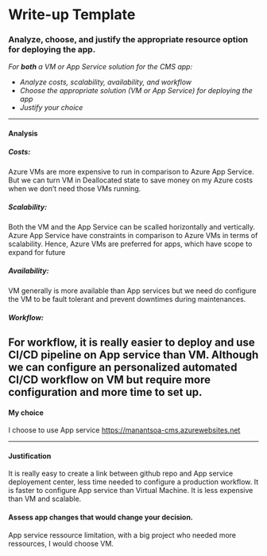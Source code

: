# Write-up Template

### Analyze, choose, and justify the appropriate resource option for deploying the app.

*For **both** a VM or App Service solution for the CMS app:*
- *Analyze costs, scalability, availability, and workflow*
- *Choose the appropriate solution (VM or App Service) for deploying the app*
- *Justify your choice*

--------------------
#### Analysis

##### **Costs**:
Azure VMs are more expensive to run in comparison to Azure App Service.
But we can turn VM in Deallocated state to save money on my Azure costs when we don’t need those VMs running.


##### **Scalability**:
Both the VM and the App Service can be scalled horizontally and vertically.
Azure App Service have constraints in comparison to Azure VMs in terms of scalability. Hence, Azure VMs are preferred for apps, which have scope to expand for future


##### **Availability**:
VM generally is more available than App services but we need do configure the VM to be fault tolerant and prevent downtimes during maintenances.

##### **Workflow**:


For workflow, it is really easier to deploy and use CI/CD pipeline on App service than VM.
Although we can configure an personalized automated CI/CD workflow on VM but require more configuration and more time to set up.
--------------------
#### My choice

I choose to use App service https://manantsoa-cms.azurewebsites.net

--------------------
#### Justification
It is really easy to create a link between github repo and App service deployement center, less time needed to configure a production workflow.
It is faster to configure App service than Virtual Machine. 
It is less expensive than VM and scalable. 

#### Assess app changes that would change your decision.
App service ressource limitation, with a big project who needed more ressources, I would choose VM.
